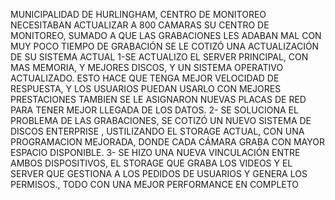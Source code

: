 MUNICIPALIDAD DE HURLINGHAM, CENTRO DE MONITOREO
NECESITABAN ACTUALIZAR A 800 CAMARAS SU CENTRO DE MONITOREO, SUMADO A QUE LAS GRABACIONES LES ADABAN MAL CON MUY POCO TIEMPO DE GRABACIÓN
SE LE COTIZÓ UNA ACTUALIZACIÓN DE SU SISTEMA ACTUAL
1-SE ACTUALIZO EL SERVER PRINCIPAL, CON MAS MEMORIA, Y MEJORES DISCOS, Y UN SISTEMA OPERATIVO ACTUALIZADO. ESTO HACE QUE TENGA MEJOR VELOCIDAD DE RESPUESTA, Y LOS USUARIOS PUEDAN USARLO CON MEJORES PRESTACIONES
TAMBIEN SE LE ASIGNARON NUEVAS PLACAS DE RED PARA TENER MEJOR LLEGADA DE LOS DATOS.
2- SE SOLUCIONA EL PROBLEMA DE LAS GRABACIONES, SE COTIZÓ UN NUEVO SISTEMA DE DISCOS ENTERPRISE , USTILIZANDO EL STORAGE ACTUAL, CON UNA PROGRAMACION MEJORADA, DONDE CADA CÁMARA GRABA CON MAYOR ESPACIO DISPONIBLE.
 3- SE HIZO UNA NUEVA VINCULACIÓN ENTRE AMBOS DISPOSITIVOS, EL STORAGE QUE GRABA LOS VIDEOS Y EL SERVER QUE GESTIONA A LOS PEDIDOS DE USUARIOS Y GENERA LOS PERMISOS., TODO CON UNA MEJOR PERFORMANCE EN COMPLETO